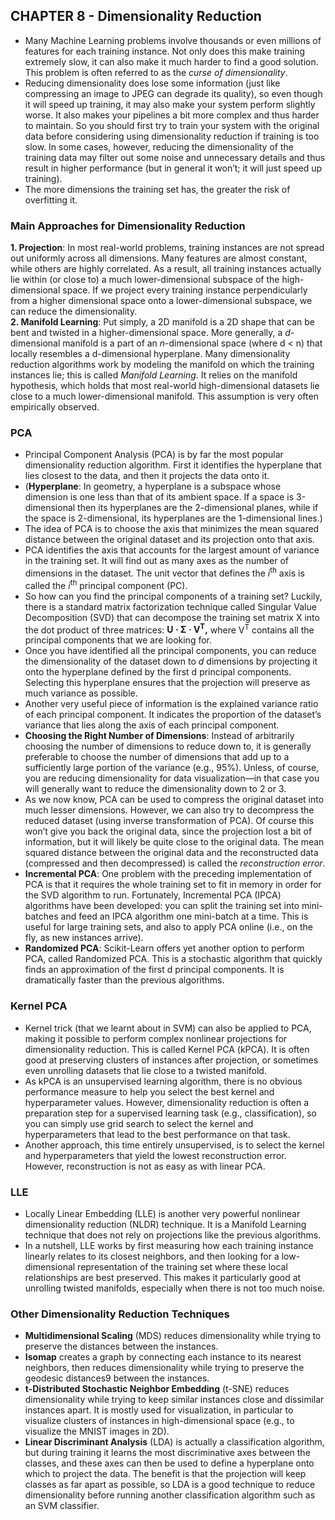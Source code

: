 ## CHAPTER 8 - Dimensionality Reduction

- Many Machine Learning problems involve thousands or even millions of features for each training instance. Not only does this make training extremely slow, it can also make it much harder to find a good solution. This problem is often referred to as the *curse of dimensionality*.
- Reducing dimensionality does lose some information (just like compressing an image to JPEG can degrade its quality), so even though it will speed up training, it may also make your system perform slightly worse. It also makes your pipelines a bit more complex and thus harder to maintain. So you should first try to train your system with the original data before considering using dimensionality
reduction if training is too slow. In some cases, however, reducing the dimensionality of the training data may filter out some noise and unnecessary details and thus result in higher performance (but in general it won’t; it will just speed up training).
- The more dimensions the training set has, the greater the risk of overfitting it.

### Main Approaches for Dimensionality Reduction
**1. Projection**: In most real-world problems, training instances are not spread out uniformly across all dimensions. Many features are almost constant, while others are highly correlated. As a result, all training instances actually lie within (or close to) a much lower-dimensional subspace of the high-dimensional space. If we project every training instance perpendicularly from a higher dimensional space onto a lower-dimensional subspace, we can reduce the dimensionality.  
**2. Manifold Learning**: Put simply, a 2D manifold is a 2D shape that can be bent and twisted in a higher-dimensional space. More generally, a *d*-dimensional manifold is a part of an *n*-dimensional space (where d < n) that locally resembles a d-dimensional hyperplane. Many dimensionality reduction algorithms work by modeling the manifold on which the training instances lie; this is called *Manifold Learning*. It relies on the manifold hypothesis, which holds that most real-world high-dimensional datasets lie close to a much lower-dimensional manifold. This assumption is very often empirically observed.

### PCA
- Principal Component Analysis (PCA) is by far the most popular dimensionality reduction algorithm. First it identifies the hyperplane that lies closest to the data, and then it projects the data onto it.
- (**Hyperplane**: In geometry, a hyperplane is a subspace whose dimension is one less than that of its ambient space. If a space is 3-dimensional then its hyperplanes are the 2-dimensional planes, while if the space is 2-dimensional, its hyperplanes are the 1-dimensional lines.)
- The idea of PCA is to choose the axis that minimizes the mean squared distance between the original dataset and its projection onto that axis. 
- PCA identifies the axis that accounts for the largest amount of variance in the training set. It will find out as many axes as the number of dimensions in the dataset. The unit vector that defines the *i*<sup>th</sup> axis is called the *i*<sup>th</sup> principal component (PC). 
- So how can you find the principal components of a training set? Luckily, there is a standard matrix factorization technique called Singular Value Decomposition (SVD) that can decompose the training set matrix X into the dot product of three matrices: **U · Σ · V<sup>T</sup>,** where V<sup>T</sup> contains all the principal components that we are looking for.
- Once you have identified all the principal components, you can reduce the dimensionality of the dataset down to *d* dimensions by projecting it onto the hyperplane defined by the first d principal components. Selecting this hyperplane ensures that the projection will preserve as much variance as possible.
- Another very useful piece of information is the explained variance ratio of each principal component. It indicates the proportion of the dataset’s variance that lies along the axis of each principal component.
- **Choosing the Right Number of Dimensions**: Instead of arbitrarily choosing the number of dimensions to reduce down to, it is generally preferable to choose the number of dimensions that add up to a sufficiently large portion of the variance (e.g., 95%). Unless, of course, you are reducing dimensionality for data visualization—in that case you will generally want to reduce the dimensionality down to 2 or 3.
- As we now know, PCA can be used to compress the original dataset into much lesser dimensions. However, we can also try to decompress the reduced dataset (using inverse transformation of PCA). Of course this won’t give you back the original data, since the projection lost a bit of information, but it will likely be quite close to the original data. The mean squared distance between the original data and the reconstructed data (compressed and then decompressed) is called the *reconstruction error*.  
- **Incremental PCA**: One problem with the preceding implementation of PCA is that it requires the whole training set to fit in memory in order for the SVD algorithm to run. Fortunately, Incremental PCA (IPCA) algorithms have been developed: you can split the training set into mini-batches and feed an IPCA algorithm one mini-batch at a time. This is useful for large training sets, and also to apply PCA online (i.e., on the fly, as new instances arrive).  
- **Randomized PCA**: Scikit-Learn offers yet another option to perform PCA, called Randomized PCA. This is a stochastic algorithm that quickly finds an approximation of the first d principal components. It is dramatically faster than the previous algorithms.  

### Kernel PCA
- Kernel trick (that we learnt about in SVM) can also be applied to PCA, making it possible to perform complex nonlinear projections for dimensionality reduction. This is called Kernel PCA (kPCA). It is often good at preserving clusters of instances after projection, or sometimes even unrolling datasets that lie close to a twisted manifold. 
- As kPCA is an unsupervised learning algorithm, there is no obvious performance measure to help you select the best kernel and hyperparameter values. However, dimensionality reduction is often a preparation step for a supervised learning task (e.g., classification), so you can simply use grid search to select the kernel and hyperparameters that lead to the best performance on that task.
- Another approach, this time entirely unsupervised, is to select the kernel and hyperparameters that yield the lowest reconstruction error. However, reconstruction is not as easy as with linear PCA.

### LLE
- Locally Linear Embedding (LLE) is another very powerful nonlinear dimensionality reduction (NLDR) technique. It is a Manifold Learning technique that does not rely on projections like the previous algorithms. 
- In a nutshell, LLE works by first measuring how each training instance linearly relates to its closest neighbors, and then looking for a low-dimensional representation of the training set where these local relationships are best preserved. This makes it particularly good at unrolling twisted manifolds, especially when there is not too much noise. 

### Other Dimensionality Reduction Techniques
- **Multidimensional Scaling** (MDS) reduces dimensionality while trying to preserve the distances between the instances.
- **Isomap** creates a graph by connecting each instance to its nearest neighbors, then reduces dimensionality while trying to preserve the geodesic distances9 between the instances.
- **t-Distributed Stochastic Neighbor Embedding** (t-SNE) reduces dimensionality while trying to keep similar instances close and dissimilar instances apart. It is mostly used for visualization, in particular to visualize clusters of instances in high-dimensional space (e.g., to visualize the MNIST images in 2D).
- **Linear Discriminant Analysis** (LDA) is actually a classification algorithm, but during training it learns the most discriminative axes between the classes, and these axes can then be used to define a hyperplane onto which to project the data. The benefit is that the projection will keep classes as far apart as possible, so LDA is a good technique to reduce dimensionality before running another classification algorithm such as an SVM classifier.
